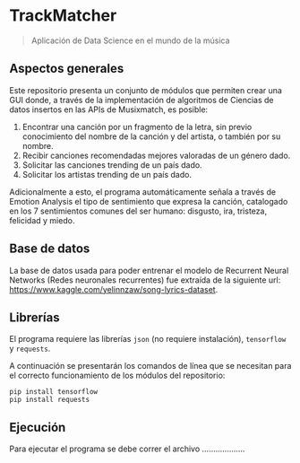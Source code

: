 # TrackMatcher
> Aplicación de Data Science en el mundo de la música

## Aspectos generales
Este repositorio presenta un conjunto de módulos que permiten crear una GUI donde, a través de la implementación de algoritmos de Ciencias de datos insertos en las APIs de Musixmatch, es posible:

1. Encontrar una canción por un fragmento de la letra, sin previo conocimiento del nombre de la canción y del artista, o también por su nombre.
2. Recibir canciones recomendadas mejores valoradas de un género dado.
3. Solicitar las canciones trending de un país dado.
4. Solicitar los artistas trending de un país dado.

Adicionalmente a esto, el programa automáticamente señala a través de Emotion Analysis el tipo de sentimiento que expresa la canción, catalogado en los 7 sentimientos comunes del ser humano: disgusto, ira, tristeza, felicidad y miedo.

## Base de datos
La base de datos usada para poder entrenar el modelo de Recurrent Neural Networks (Redes neuronales recurrentes) fue extraída de la siguiente url: https://www.kaggle.com/yelinnzaw/song-lyrics-dataset.

## Librerías
El programa requiere las librerías ```json``` (no requiere instalación), ```tensorflow``` y ```requests```.

A continuación se presentarán los comandos de línea que se necesitan para el correcto funcionamiento de los módulos del repositorio:

```shell
pip install tensorflow
pip install requests
```

## Ejecución
Para ejecutar el programa se debe correr el archivo ...................
